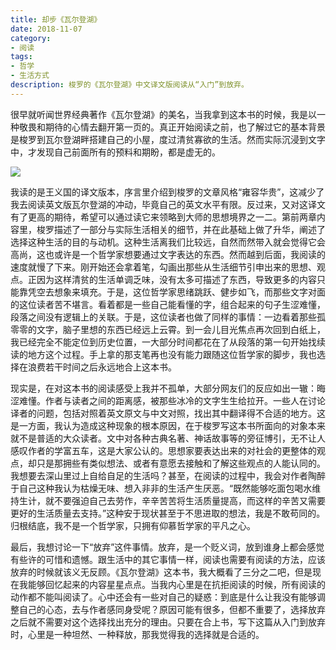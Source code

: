 ```yaml
---
title: 却步《瓦尔登湖》
date: 2018-11-07
category:
- 阅读
tags:
- 哲学
- 生活方式
description: 梭罗的《瓦尔登湖》中文译文版阅读从“入门”到放弃。
---
```


很早就听闻世界经典著作《瓦尔登湖》的美名，当我拿到这本书的时候，我是以一种敬畏和期待的心情去翻开第一页的。真正开始阅读之前，也了解过它的基本背景是梭罗到瓦尔登湖畔搭建自己的小屋，度过清贫寡欲的生活。然而实际沉浸到文字中，才发现自己前面所有的预料和期盼，都是虚无的。

![](https://img3.doubanio.com/view/subject/l/public/s3958091.jpg)



我读的是王义国的译文版本，序言里介绍到梭罗的文章风格“雍容华贵”，这减少了我去阅读英文版瓦尔登湖的冲动，毕竟自己的英文水平有限。反过来，又对这译文有了更高的期待，希望可以通过读它来领略到大师的思想境界之一二。第前两章内容里，梭罗描述了一部分与实际生活相关的细节，并在此基础上做了升华，阐述了选择这种生活的目的与动机。这种生活离我们比较远，自然而然带入就会觉得它会高尚，这也或许是一个哲学家想要通过文字表达的东西。然而越到后面，我阅读的速度就慢了下来。刚开始还会拿着笔，勾画出那些从生活细节引申出来的思想、观点。正因为这样清贫的生活单调乏味，没有太多可描述了东西，导致更多的内容只能靠凭空去想象来填充。于是，这位哲学家思绪跳跃、健步如飞，而那些文字对面的这位读者苦不堪言。看着都是一些自己能看懂的字，组合起来的句子生涩难懂，段落之间没有逻辑上的关联。于是，这位读者也做了同样的事情：一边看着那些孤零零的文字，脑子里想的东西已经远上云霄。到一会儿目光焦点再次回到白纸上，我已经完全不能定位到历史位置，一大部分时间都花在了从段落的第一句开始找续读的地方这个过程。手上拿的那支笔再也没有能力跟随这位哲学家的脚步，我也选择在浪费若干时间之后永远地合上这本书。

现实是，在对这本书的阅读感受上我并不孤单，大部分网友们的反应如出一辙：晦涩难懂。作者与读者之间的距离感，被那些冰冷的文字生生给拉开。一些人在讨论译者的问题，包括对照着英文原文与中文对照，找出其中翻译得不合适的地方。这是一方面，我认为造成这种现象的根本原因，在于梭罗写这本书所面向的对象本来就不是普适的大众读者。文中对各种古典名著、神话故事等的旁征博引，无不让人感叹作者的学富五车，这是大家公认的。思想家要表达出来的对社会的更整体的观点，却只是那拥些有类似想法、或者有意愿去接触和了解这些观点的人能认同的。我想要去深山里过上自给自足的生活吗？甚至，在阅读的过程中，我会对作者陶醉于自己这种我认为枯燥无味、想入非非的生活产生厌恶。“既然能够吃面包喝水维持生计，就不要强迫自己去劳作，辛辛苦苦将生活质量提高，而这样的辛苦又需要更好的生活质量去支持。”这种安于现状甚至于不思进取的想法，我是不敢苟同的。归根结底，我不是一个哲学家，只拥有仰慕哲学家的平凡之心。

最后，我想讨论一下“放弃”这件事情。放弃，是一个贬义词，放到谁身上都会感觉有些许的可惜和遗憾。跟生活中的其它事情一样，阅读也需要有阅读的方法，应该放弃的时候就该义无反顾。《瓦尔登湖》这本书，我大概看了三分之二吧，但是现在我能够回忆起来的内容星星点点。当我内心里是在抗拒阅读的时候，所有阅读的动作都不能叫阅读了。心中还会有一些对自己的疑惑：到底是什么让我没有能够调整自己的心态，去与作者感同身受呢？原因可能有很多，但都不重要了，选择放弃之后就不需要对这个选择找出充分的理由。只要在合上书，写下这篇从入门到放弃时，心里是一种坦然、一种释放，那我觉得我的选择就是合适的。